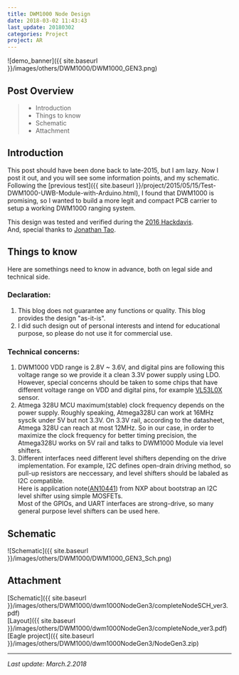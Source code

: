 ```yaml
---
title: DWM1000 Node Design
date: 2018-03-02 11:43:43
last_update: 20180302
categories: Project
project: AR
---
```


![demo_banner]({{ site.baseurl }}/images/others/DWM1000/DWM1000_GEN3.png)

## Post Overview
>* Introduction
>* Things to know
>* Schematic
>* Attachment

## Introduction
This post should have been done back to late-2015, but I am lazy. Now I post it out, and you will see some information points, and my schematic. Following the [previous test]({{ site.baseurl }}/project/2015/05/15/Test-DWM1000-UWB-Module-with-Arduino.html), I found that DWM1000 is promising, so I wanted to build a more legit and compact PCB carrier to setup a working DWM1000 ranging system.  

This design was tested and verified during the [2016 Hackdavis](http://hackdavis.io/2016/).  
And, special thanks to [Jonathan Tao](http://jgtao.me/). 

## Things to know  
Here are somethings need to know in advance, both on legal side and technical side. 

### Declaration: 
1. This blog does not guarantee any functions or quality. This blog provides the design "as-it-is". 
2. I did such design out of personal interests and intend for educational purpose, so please do not use it for commercial use. 

### Technical concerns: 
1. DWM1000 VDD range is 2.8V ~ 3.6V, and digital pins are following this voltage range so we provide it a clean 3.3V power supply using LDO.  
However, special concerns should be taken to some chips that have different voltage range on VDD and digital pins, for example [VL53L0X](http://www.st.com/content/ccc/resource/technical/document/datasheet/group3/b2/1e/33/77/c6/92/47/6b/DM00279086/files/DM00279086.pdf/jcr:content/translations/en.DM00279086.pdf) sensor.
2. Atmega 328U MCU maximum(stable) clock frequency depends on the power supply. Roughly speaking, Atmega328U can work at 16MHz sysclk under 5V but not 3.3V. On 3.3V rail, according to the datasheet, Atmega 328U can reach at most 12MHz. So in our case, in order to maximize the clock frequency for better timing precision, the Atmega328U works on 5V rail and talks to DWM1000 Module via level shifters.
3. Different interfaces need different level shifters depending on the drive implementation. For example, I2C defines open-drain driving method, so pull-up resistors are neccessary, and level shifters should be labaled as I2C compatible.  
Here is application note([AN10441](https://www.nxp.com/docs/en/application-note/AN10441.pdf)) from NXP about bootstrap an I2C level shifter using simple MOSFETs.  
Most of the GPIOs, and UART interfaces are strong-drive, so many general purpose level shifters can be used here.

## Schematic 
![Schematic]({{ site.baseurl }}/images/others/DWM1000/DWM1000_GEN3_Sch.png)

## Attachment
[Schematic]({{ site.baseurl }}/images/others/DWM1000/dwm1000NodeGen3/completeNodeSCH_ver3.pdf)  
[Layout]({{ site.baseurl }}/images/others/DWM1000/dwm1000NodeGen3/completeNode_ver3.pdf)    
[Eagle project]({{ site.baseurl }}/images/others/DWM1000/dwm1000NodeGen3/NodeGen3.zip)  

--- 
*Last update: March.2.2018*